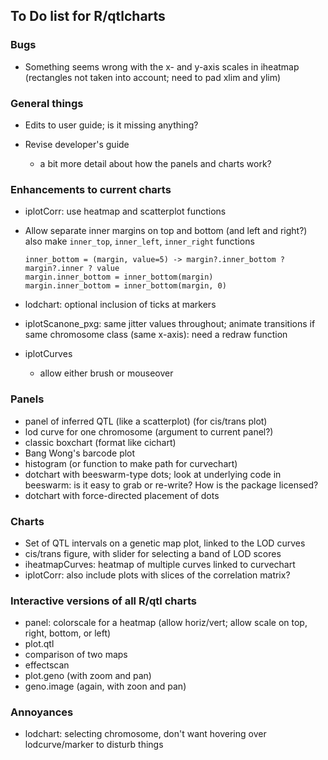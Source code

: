## To Do list for R/qtlcharts

### Bugs

- Something seems wrong with the x- and y-axis scales in iheatmap
  (rectangles not taken into account; need to pad xlim and ylim)


### General things

- Edits to user guide; is it missing anything?

- Revise developer's guide
  - a bit more detail about how the panels and charts work?


### Enhancements to current charts

- iplotCorr: use heatmap and scatterplot functions

- Allow separate inner margins on top and bottom (and left and right?)
  also make `inner_top`, `inner_left`, `inner_right` functions

  ```
  inner_bottom = (margin, value=5) -> margin?.inner_bottom ? margin?.inner ? value
  margin.inner_bottom = inner_bottom(margin)
  margin.inner_bottom = inner_bottom(margin, 0)
  ```

- lodchart: optional inclusion of ticks at markers

- iplotScanone_pxg: same jitter values throughout; animate transitions
  if same chromosome class (same x-axis): need a redraw function

- iplotCurves
  - allow either brush or mouseover


### Panels

- panel of inferred QTL (like a scatterplot) (for cis/trans plot)
- lod curve for one chromosome (argument to current panel?)
- classic boxchart (format like cichart)
- Bang Wong's barcode plot
- histogram (or function to make path for curvechart)
- dotchart with beeswarm-type dots; look at underlying code in
  beeswarm: is it easy to grab or re-write? How is the package licensed?
- dotchart with force-directed placement of dots


### Charts

- Set of QTL intervals on a genetic map plot, linked to the LOD curves
- cis/trans figure, with slider for selecting a band of LOD scores
- iheatmapCurves: heatmap of multiple curves linked to curvechart
- iplotCorr: also include plots with slices of the correlation matrix?


### Interactive versions of all R/qtl charts

- panel: colorscale for a heatmap (allow horiz/vert; allow scale on
  top, right, bottom, or left)
- plot.qtl
- comparison of two maps
- effectscan
- plot.geno (with zoom and pan)
- geno.image (again, with zoon and pan)


### Annoyances

- lodchart: selecting chromosome, don't want hovering over
  lodcurve/marker to disturb things

<!-- the following to make it look nicer -->
<link href="http://kevinburke.bitbucket.org/markdowncss/markdown.css" rel="stylesheet"></link>
<link href="http://www.biostat.wisc.edu/~kbroman/markdown_modified.css" rel="stylesheet"></link>
